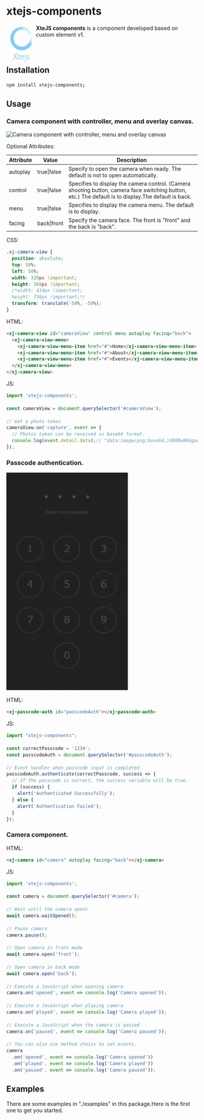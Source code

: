 # xtejs-components

<img src="https://raw.githubusercontent.com/takuya-motoshima/xtejs-components/master/documents/brand.png" width="58" height="90" align="left" hspace="10" vspace="6">

**XteJS components** is a component developed based on custom element v1.

### &nbsp;<!-- Code required for line break in README header -->

## Installation

```sh
npm install xtejs-components;
```

## Usage

### Camera component with controller, menu and overlay canvas.

![Camera component with controller, menu and overlay canvas](https://raw.githubusercontent.com/takuya-motoshima/xtejs-components/master/documents/camera-view.gif)

Optional Attributes:

|Attribute|Value|Description|
|-|-|-|
|autoplay|true\|false|Specify to open the camera when ready. The default is not to open automatically.|
|control|true\|false|Specifies to display the camera control. (Camera shooting button, camera face switching button, etc.) The default is to display.The default is back.|
|menu|true\|false|Specifies to display the camera menu. The default is to display.|
|facing|back\|front|Specify the camera face. The front is "front" and the back is "back".|

CSS:

```css
.xj-camera-view {
  position: absolute;
  top: 50%;
  left: 50%;
  width: 320px !important;
  height: 568px !important;
  /*width: 414px !important;
  height: 736px !important;*/
  transform: translate(-50%, -50%);
}
```

HTML:

```html
<xj-camera-view id="cameraView" control menu autoplay facing="back">
  <xj-camera-view-menu>
    <xj-camera-view-menu-item href="#">Home</xj-camera-view-menu-item>
    <xj-camera-view-menu-item href="#">About</xj-camera-view-menu-item>
    <xj-camera-view-menu-item href="#">Events</xj-camera-view-menu-item>
  </xj-camera-view-menu>
</xj-camera-view>
```

JS:

```js
import 'xtejs-components';

const cameraView = document.querySelector('#cameraView');

// Get a photo taken
cameraView.on('capture', event => {
  // Photos taken can be received in base64 format.
  console.log(event.detail.data);// "data:image/png;base64,iVBORw0KGgoAAAANSUhEUgAAAAUAAAAFCAYAAACNbyblAAAADElEQVQImWNgoBMAAABpAAFEI8ARAAAAAElFTkSuQmCC"
});
```

### Passcode authentication.

![Passcode authentication](https://raw.githubusercontent.com/takuya-motoshima/xtejs-components/master/documents/passcode-auth.gif)

HTML:

```html
<xj-passcode-auth id="passcodeAuth"></xj-passcode-auth>
```

JS:

```js
import "xtejs-components";

const correctPasscode = '1234';
const passcodeAuth = document.querySelector('#passcodeAuth');

// Event handler when passcode input is completed
passcodeAuth.authenticate(correctPasscode, success => {
  // If the passcode is correct, the success variable will be true.
  if (success) {
    alert('Authenticated Successfully');
  } else {
    alert('Authentication Failed');
  }
});
```

### Camera component.

HTML:

```html
<xj-camera id="camera" autoplay facing="back"></xj-camera>
```

JS:

```js
import 'xtejs-components';

const camera = document.querySelector('#camera');

// Wait until the camera opens
await camera.waitOpened();

// Pause camera
camera.pause();

// Open camera in front mode
await camera.open('front');

// Open camera in back mode
await camera.open('back');

// Execute a JavaScript when opening camera
camera.on('opened', event => console.log('Camera opened'));

// Execute a JavaScript when playing camera
camera.on('played', event => console.log('Camera played'));

// Execute a JavaScript when the camera is paused
camera.on('paused', event => console.log('Camera paused'));

// You can also use method chains to set events.
camera
  .on('opened', event => console.log('Camera opened'))
  .on('played', event => console.log('Camera played'))
  .on('paused', event => console.log('Camera paused'));
```

## Examples

There are some examples in "./examples" in this package.Here is the first one to get you started.